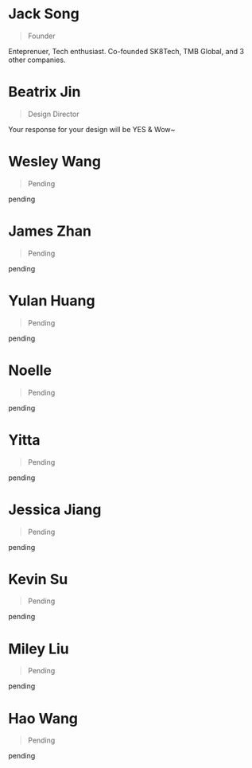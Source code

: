 # Jack Song

> Founder

Enteprenuer, Tech enthusiast. Co-founded SK8Tech, TMB Global, and 3 other companies.

# Beatrix Jin

> Design Director

Your response for your design will be YES & Wow~

# Wesley Wang

> Pending

pending

# James Zhan

> Pending

pending

# Yulan Huang

> Pending

pending

# Noelle

> Pending

pending

# Yitta

> Pending

pending

# Jessica Jiang

> Pending

pending

# Kevin Su

> Pending

pending

# Miley Liu

> Pending

pending

# Hao Wang

> Pending

pending

